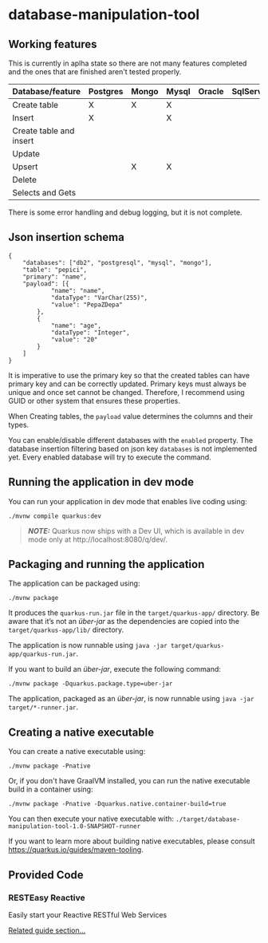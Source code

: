 # database-manipulation-tool

## Working features

This is currently in aplha state so there are not many features completed and the ones that are finished aren't tested properly.

| Database/feature        	 | Postgres 	 | Mongo 	 | Mysql 	 | Oracle 	 | SqlServer 	 | Db2 	 |
|---------------------------|------------|---------|---------|----------|-------------|-------|
| Create table            	 | X    	     | X   	   | X   	   | 	        | 	           | 	     |
| Insert                  	 | X    	     | 	       | X   	   | 	        | 	           | 	     |
| Create table and insert 	 | 	          | 	       | 	       | 	        | 	           | 	     |
| Update                  	 | 	          | 	       | 	       | 	        | 	           | 	     |
| Upsert                  	 | 	          | X   	   | X   	   | 	        | 	           | 	     |
| Delete                  	 | 	          | 	       | 	       | 	        | 	           | 	     |
| Selects and Gets        	 | 	          | 	       | 	       | 	        | 	           | 	     |

There is some error handling and debug logging, but it is not complete. 
## Json insertion schema
```
{
	"databases": ["db2", "postgresql", "mysql", "mongo"],
	"table": "pepici",
	"primary": "name",
	"payload": [{
            "name": "name",
            "dataType": "VarChar(255)",
            "value": "PepaZDepa"
        },
        {
            "name": "age",
            "dataType": "Integer",
            "value": "20"
        }
    ]
}
```

It is imperative to use the primary key so that the created tables can have primary key and can be correctly updated.
Primary keys must always be unique and once set cannot be changed. Therefore, I recommend using GUID or other system that ensures these properties.

When Creating tables, the `payload` value determines the columns and their types.

You can enable/disable different databases with the `enabled` property. The database insertion filtering based on json key `databases` is not implemented yet. Every enabled database will try to execute the command.


## Running the application in dev mode

You can run your application in dev mode that enables live coding using:

```shell script
./mvnw compile quarkus:dev
```

> **_NOTE:_**  Quarkus now ships with a Dev UI, which is available in dev mode only at http://localhost:8080/q/dev/.

## Packaging and running the application

The application can be packaged using:

```shell script
./mvnw package
```

It produces the `quarkus-run.jar` file in the `target/quarkus-app/` directory.
Be aware that it’s not an _über-jar_ as the dependencies are copied into the `target/quarkus-app/lib/` directory.

The application is now runnable using `java -jar target/quarkus-app/quarkus-run.jar`.

If you want to build an _über-jar_, execute the following command:

```shell script
./mvnw package -Dquarkus.package.type=uber-jar
```

The application, packaged as an _über-jar_, is now runnable using `java -jar target/*-runner.jar`.

## Creating a native executable

You can create a native executable using:

```shell script
./mvnw package -Pnative
```

Or, if you don't have GraalVM installed, you can run the native executable build in a container using:

```shell script
./mvnw package -Pnative -Dquarkus.native.container-build=true
```

You can then execute your native executable with: `./target/database-manipulation-tool-1.0-SNAPSHOT-runner`

If you want to learn more about building native executables, please consult https://quarkus.io/guides/maven-tooling.

## Provided Code

### RESTEasy Reactive

Easily start your Reactive RESTful Web Services

[Related guide section...](https://quarkus.io/guides/getting-started-reactive#reactive-jax-rs-resources)
